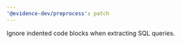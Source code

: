 ```yaml
---
'@evidence-dev/preprocess': patch
---
```


Ignore indented code blocks when extracting SQL queries.
